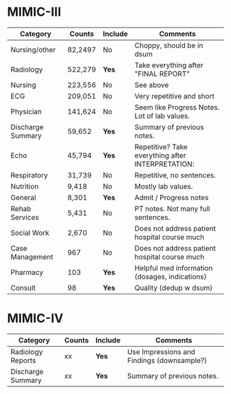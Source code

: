 # MIMIC-III

| Category          | Counts | Include  | Comments                                          |
| ----------------- | ------ | -------- | ------------------------------------------------- |
| Nursing/other     | 82,2497 | No      | Choppy, should be in dsum                         |
| Radiology         | 522,279 | **Yes** | Take everything after "FINAL REPORT"              |
| Nursing           | 223,556 | No      | See above                                         |
| ECG               | 209,051 | No      | Very repetitive and short                         |
| Physician         | 141,624 | No      | Seem like Progress Notes. Lot of lab values.      |
| Discharge Summary | 59,652  | **Yes** | Summary of previous notes.                        |
| Echo              | 45,794  | **Yes** | Repetitive? Take everything after INTERPRETATION: |
| Respiratory       | 31,739  | No      | Repetitive, no sentences.                         |
| Nutrition         | 9,418   | No      | Mostly lab values.                                |
| General           | 8,301   | **Yes** | Admit / Progress notes                            |
| Rehab Services    | 5,431   | No      | PT notes. Not many full sentences.                |
| Social Work       | 2,670   | No      | Does not address patient hospital course much     |
| Case Management   | 967     | No      | Does not address patient hospital course much     |
| Pharmacy          | 103     | **Yes** | Helpful med information (dosages, indications)    |
| Consult           | 98      | **Yes** | Quality (dedup w dsum)                            |

# MIMIC-IV

| Category          | Counts | Include  | Comments                                   |
| ----------------- | ------ | -------- | ------------------------------------------ |
| Radiology Reports | xx     | **Yes**  | Use Impressions and Findings (downsample?) |
| Discharge Summary | xx     | **Yes**  | Summary of previous notes.                 |
